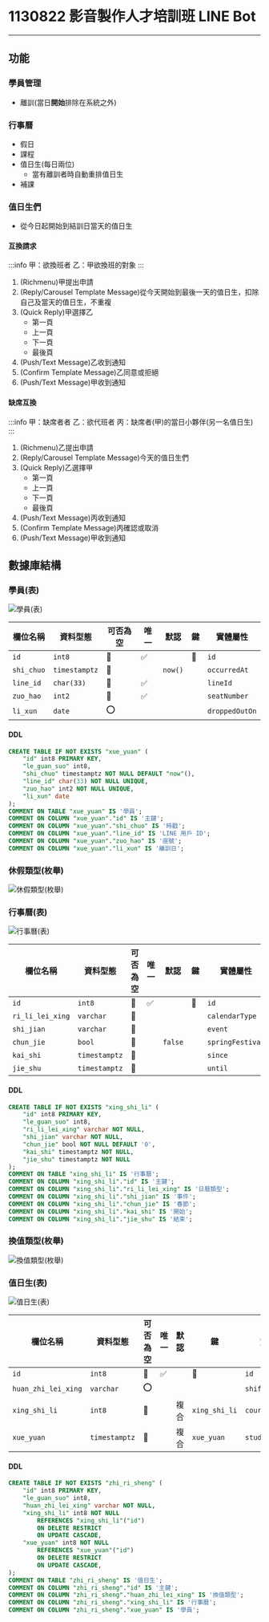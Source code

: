 # 1130822 影音製作人才培訓班 LINE Bot

---

## 功能

### 學員管理

- 離訓(當日**開始**排除在系統之外)

### 行事曆

- 假日
- 課程
- 值日生(每日兩位)
	- 當有離訓者時自動重排值日生
- 補課

### 值日生們

- 從今日起開始到結訓日當天的值日生

#### 互換請求

:::info
甲：欲換班者
乙：甲欲換班的對象
:::

1. (Richmenu)甲提出申請
1. (Reply/Carousel Template Message)從今天開始到最後一天的值日生，扣除自己及當天的值日生，不重複
1. (Quick Reply)甲選擇乙
	- 第一頁
	- 上一頁
	- 下一頁
	- 最後頁
3. (Push/Text Message)乙收到通知
4. (Confirm Template Message)乙同意或拒絕
5. (Push/Text Message)甲收到通知

#### 缺席互換

:::info
甲：缺席者者
乙：欲代班者
丙：缺席者(甲)的當日小夥伴(另一名值日生)
:::

1. (Richmenu)乙提出申請
1. (Reply/Carousel Template Message)今天的值日生們
1. (Quick Reply)乙選擇甲
	- 第一頁
	- 上一頁
	- 下一頁
	- 最後頁
1. (Push/Text Message)丙收到通知
1. (Confirm Template Message)丙確認或取消
1. (Push/Text Message)甲收到通知

## 數據庫結構

### 學員(表)

![學員(表)](https://hackmd.io/_uploads/H1WG7y_60.png)

| 欄位名稱   | 資料型態      | 可否為空 | 唯一 | 默認    | 鍵  | 實體屬性       |
| ---------- | ------------- | -------- | ---- | ------- | --- | -------------- |
| `id`       | `int8`        | 🚫       | ✅   |         | 🔑  | `id`           |
| `shi_chuo` | `timestamptz` | 🚫       |      | `now()` |     | `occurredAt`   |
| `line_id`  | `char(33)`    | 🚫       | ✅   |         |     | `lineId`       |
| `zuo_hao`  | `int2`        | 🚫       | ✅   |         |     | `seatNumber`   |
| `li_xun`   | `date`        | ⭕️      |      |         |     | `droppedOutOn` |

#### DDL

```sql
CREATE TABLE IF NOT EXISTS "xue_yuan" (
	"id" int8 PRIMARY KEY,
	"le_guan_suo" int8,
	"shi_chuo" timestamptz NOT NULL DEFAULT "now"(),
	"line_id" char(33) NOT NULL UNIQUE,
	"zuo_hao" int2 NOT NULL UNIQUE,
	"li_xun" date
);
COMMENT ON TABLE "xue_yuan" IS '學員';
COMMENT ON COLUMN "xue_yuan"."id" IS '主鍵';
COMMENT ON COLUMN "xue_yuan"."shi_chuo" IS '時戳';
COMMENT ON COLUMN "xue_yuan"."line_id" IS 'LINE 用戶 ID';
COMMENT ON COLUMN "xue_yuan"."zuo_hao" IS '座號';
COMMENT ON COLUMN "xue_yuan"."li_xun" IS '離訓日';
```

### 休假類型(枚舉)

![休假類型(枚舉)](https://hackmd.io/_uploads/ryZbqQ1dTA.png)

### 行事曆(表)

![行事曆(表)](https://hackmd.io/_uploads/HyjZN1_T0.png)

| 欄位名稱         | 資料型態      | 可否為空 | 唯一 | 默認    | 鍵  | 實體屬性         |
| ---------------- | ------------- | -------- | ---- | ------- | --- | ---------------- |
| `id`             | `int8`        | 🚫       | ✅   |         | 🔑  | `id`             |
| `ri_li_lei_xing` | `varchar`     | 🚫       |      |         |     | `calendarType`   |
| `shi_jian`       | `varchar`     | 🚫       |      |         |     | `event`          |
| `chun_jie`       | `bool`        | 🚫       |      | `false` |     | `springFestival` |
| `kai_shi`        | `timestamptz` | 🚫       |      |         |     | `since`          |
| `jie_shu`        | `timestamptz` | 🚫       |      |         |     | `until`          |

#### DDL

```sql
CREATE TABLE IF NOT EXISTS "xing_shi_li" (
	"id" int8 PRIMARY KEY,
	"le_guan_suo" int8,
	"ri_li_lei_xing" varchar NOT NULL,
	"shi_jian" varchar NOT NULL,
	"chun_jie" bool NOT NULL DEFAULT '0',
	"kai_shi" timestamptz NOT NULL,
	"jie_shu" timestamptz NOT NULL
);
COMMENT ON TABLE "xing_shi_li" IS '行事曆';
COMMENT ON COLUMN "xing_shi_li"."id" IS '主鍵';
COMMENT ON COLUMN "xing_shi_li"."ri_li_lei_xing" IS '日曆類型';
COMMENT ON COLUMN "xing_shi_li"."shi_jian" IS '事件';
COMMENT ON COLUMN "xing_shi_li"."chun_jie" IS '春節';
COMMENT ON COLUMN "xing_shi_li"."kai_shi" IS '開始';
COMMENT ON COLUMN "xing_shi_li"."jie_shu" IS '結束';
```

### 換值類型(枚舉)

![換值類型(枚舉)](https://hackmd.io/_uploads/HJizLJ_6R.png)

### 值日生(表)

![值日生(表)](https://hackmd.io/_uploads/rkeOvk_p0.png)

| 欄位名稱            | 資料型態      | 可否為空 | 唯一 | 默認 | 鍵            | 實體屬性          |
| ------------------- | ------------- | -------- | ---- | ---- | ------------- | ----------------- |
| `id`                | `int8`        | 🚫       | ✅   |      | 🔑            | `id`              |
| `huan_zhi_lei_xing` | `varchar`     | ⭕️      |      |      |               | `shiftChangeType` |
| `xing_shi_li`       | `int8`        | 🚫       |      | 複合 | `xing_shi_li` | `courseCalendar`  |
| `xue_yuan`          | `timestamptz` | 🚫       |      | 複合 | `xue_yuan`    | `student`         |

#### DDL

```sql
CREATE TABLE IF NOT EXISTS "zhi_ri_sheng" (
	"id" int8 PRIMARY KEY,
	"le_guan_suo" int8,
	"huan_zhi_lei_xing" varchar NOT NULL,
	"xing_shi_li" int8 NOT NULL
		REFERENCES "xing_shi_li"("id")
		ON DELETE RESTRICT
		ON UPDATE CASCADE,
	"xue_yuan" int8 NOT NULL
		REFERENCES "xue_yuan"("id")
		ON DELETE RESTRICT
		ON UPDATE CASCADE,
);
COMMENT ON TABLE "zhi_ri_sheng" IS '值日生';
COMMENT ON COLUMN "zhi_ri_sheng"."id" IS '主鍵';
COMMENT ON COLUMN "zhi_ri_sheng"."huan_zhi_lei_xing" IS '換值類型';
COMMENT ON COLUMN "zhi_ri_sheng"."xing_shi_li" IS '行事曆';
COMMENT ON COLUMN "zhi_ri_sheng"."xue_yuan" IS '學員';
```
